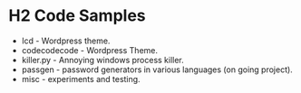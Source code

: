 # H2 Code Samples

* lcd - Wordpress theme.
* codecodecode - Wordpress Theme.
* killer.py - Annoying windows process killer.
* passgen - password generators in various languages (on going project).
* misc - experiments and testing.


